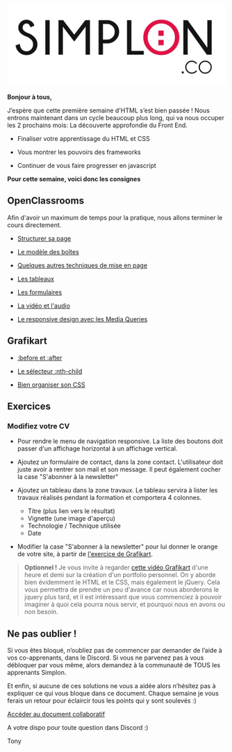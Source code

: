 ![image alt text](image_0.jpg)

**Bonjour à tous,**

J’espère que cette première semaine d'HTML s’est bien passée ! Nous entrons maintenant dans un cycle beaucoup plus long, qui va nous occuper les 2 prochains mois: La découverte approfondie du Front End.

* Finaliser votre apprentissage du HTML et CSS

* Vous montrer les pouvoirs des frameworks

* Continuer de vous faire progresser en javascript

**Pour cette semaine, voici donc les consignes**

## OpenClassrooms

Afin d'avoir un maximum de temps pour la pratique, nous allons terminer le cours directement.

* [Structurer sa page](https://openclassrooms.com/courses/apprenez-a-creer-votre-site-web-avec-html5-et-css3/structurer-sa-page)

* [Le modèle des boîtes](https://openclassrooms.com/courses/apprenez-a-creer-votre-site-web-avec-html5-et-css3/le-modele-des-boites)

* [Quelques autres techniques de mise en page](https://openclassrooms.com/courses/apprenez-a-creer-votre-site-web-avec-html5-et-css3/le-positionnement-en-css)

* [Les tableaux](https://openclassrooms.com/courses/apprenez-a-creer-votre-site-web-avec-html5-et-css3/les-tableaux-1)

* [Les formulaires](https://openclassrooms.com/courses/apprenez-a-creer-votre-site-web-avec-html5-et-css3/les-formulaires-8)

* [La vidéo et l'audio](https://openclassrooms.com/courses/apprenez-a-creer-votre-site-web-avec-html5-et-css3/la-video-et-l-audio)

* [Le responsive design avec les Media Queries](https://openclassrooms.com/courses/apprenez-a-creer-votre-site-web-avec-html5-et-css3/mise-en-page-adaptative-avec-les-media-queries)

## Grafikart

* [:before et :after](https://www.grafikart.fr/tutoriels/html-css/before-after-css-171)

* [Le sélecteur :nth-child](https://www.grafikart.fr/tutoriels/html-css/css-nth-child-168)

* [Bien organiser son CSS](https://www.grafikart.fr/tutoriels/html-css/css-organiser-smacss-500)

## Exercices

### Modifiez votre CV

* Pour rendre le menu de navigation responsive. La liste des boutons doit passer d'un affichage horizontal à un affichage vertical.

* Ajoutez un formulaire de contact, dans la zone contact. L'utilisateur doit juste avoir à rentrer son mail et son message. Il peut également cocher la case "S'abonner à la newsletter"

* Ajoutez un tableau dans la zone travaux. Le tableau servira à lister les travaux réalisés pendant la formation et comportera 4 colonnes.

  * Titre (plus lien vers le résultat)
  * Vignette (une image d'aperçu)
  * Technologie / Technique utilisée
  * Date

* Modifier la case "S'abonner à la newsletter" pour lui donner le orange de votre site, à partir de [l'exercice de Grafikart](https://www.grafikart.fr/tutoriels/html-css/checkbox-css-423).

> **Optionnel !**
> Je vous invite à regarder [cette vidéo Grafikart](https://www.grafikart.fr/tutoriels/html-css/portfolio-integration-236) d'une heure et demi sur la création d'un portfolio personnel. On y aborde bien évidemment le HTML et le CSS, mais également le jQuery. Cela vous permettra de prendre un peu d'avance car nous aborderons le jquery plus tard, et il est intéressant que vous commenciez à pouvoir imaginer à quoi cela pourra nous servir, et pourquoi nous en avons ou non besoin.

## Ne pas oublier !

Si vous êtes bloqué, n’oubliez pas de commencer par demander de l’aide à vos co-apprenants, dans le Discord. Si vous ne parvenez pas à vous débloquer par vous même, alors demandez à la communauté de TOUS les apprenants Simplon.

Et enfin, si aucune de ces solutions ne vous a aidée alors n’hésitez pas à expliquer ce qui vous bloque dans ce document. Chaque semaine je vous ferais un retour pour éclaircir tous les points qui y sont soulevés :)

[Accéder au document collaboratif](https://annuel.framapad.org/p/KJHQSdqjkhda76)

A votre dispo pour toute question dans Discord :)

Tony

